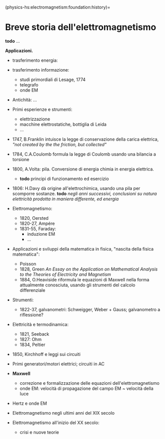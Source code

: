 (physics-hs:electromagnetism:foundation:history)=
# Breve storia dell'elettromagnetismo

**todo**
...

**Applicazioni.**
- trasferimento energia:
- trasferimento informazione:
  - studi primordiali di Lesage, 1774
  - telegrafo
  - onde EM


- Antichità: ...

- Primi esperienze e strumenti:
  - elettrizzazione
  - macchine elettrostatiche, bottiglia di Leida
  - ...

- 1747, B.Franklin intuisce la legge di conservazione della carica elettrica, *"not created by the the friction, but collected"*

- 1784, C.A.Coulomb formula la legge di Coulomb usando una bilancia a torsione

- 1800, A.Volta: pila. Conversione di energia chimia in energia elettrica.
  - **todo** principi di funzionamento ed esercizio

- 1806: H.Davy dà origine all'elettrochimica, usando una pila per scomporre sostanze. **todo** *negli anni successivi, conclusioni su natura elettricità prodotta in maniera differente, ed energia*

- Elettromagnetismo:
  - 1820, Oersted
  - 1820-27, Ampére
  - 1831-55, Faraday:
    - induzione EM
    - ...

- Applicazioni e sviluppi della matematica in fisica, "nascita della fisica matematica":
  - Poisson
  - 1828, Green *An Essay on the Application on Mathematical Analysis to the Theories of Electricity and Magnetism*
  - 1884, O.Heaviside riformula le equazioni di Maxwell nella forma attualmente conosciuta, usando gli strumenti del calcolo differenziale 

- Strumenti:
  - 1822-37, galvanometri: Schweigger, Weber + Gauss; galvanometro a riflessione?

- Elettricità e termodinamica:
  - 1821, Seeback
  - 1827: Ohm
  - 1834, Peltier

- 1850, Kirchhoff e leggi sui circuiti
- Primi generatori/motori elettrici; circuiti in AC

- **Maxwell**
  - correzione e formalizzazione delle equazioni dell'elettromagnetismo
  - onde EM: velocità di propagazione del campo EM ~ velocità della luce

- Hertz e onde EM

- Elettromagnetismo negli ultimi anni del XIX secolo
- Elettromagnetismo all'inizio del XX secolo:
  - crisi e nuove teorie
